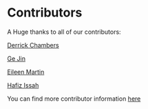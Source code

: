 <!--
Add your name and github handle here in alphabetic order by last name.
Include one empty line between contributors.
-->

# Contributors

A Huge thanks to all of our contributors:

[Derrick Chambers](github.com/d-chambers)

[Ge Jin](https://github.com/jinwar)

[Eileen Martin](https://github.com/eileenrmartin)

[Hafiz Issah](https://github.com/aissah)

You can find more contributor information
[here](https://github.com/DASDAE/dascore/graphs/contributors)
